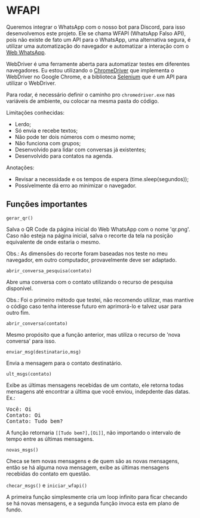 # WFAPI

Queremos integrar o WhatsApp com o nosso bot para Discord, para isso desenvolvemos este projeto. Ele se chama WFAPI (WhatsApp Falso API), pois não existe de fato um API para o WhatsApp, uma alternativa segura, é utilizar uma automatização do navegador e automatizar a interação com o [Web WhatsApp](https://web.whatsapp.com).

WebDriver é uma ferramente aberta para automatizar testes em diferentes navegadores. Eu estou utilizando o [ChromeDriver](http://chromedriver.chromium.org/home) que implementa o WebDriver no Google Chrome, e a biblioteca [Selenium](http://selenium-python.readthedocs.io/installation.html) que é um API para utilizar o WebDriver.

Para rodar, é necessário definir o caminho pro <code>chromedriver.exe</code> nas variáveis de ambiente, ou colocar na mesma pasta do código.

Limitações conhecidas:
- Lerdo;
- Só envia e recebe textos;
- Não pode ter dois números com o mesmo nome;
- Não funciona com grupos;
- Desenvolvido para lidar com conversas já existentes;
- Desenvolvido para contatos na agenda.

Anotações:
- Revisar a necessidade e os tempos de espera (time.sleep(segundos));
- Possívelmente dá erro ao minimizar o navegador.

## Funções importantes

<code>gerar_qr()</code>

Salva o QR Code da página inicial do Web WhatsApp com o nome 'qr.png'. Caso não esteja na página inicial, salva o recorte da tela na posição equivalente de onde estaria o mesmo.

Obs.: As dimensões do recorte foram baseadas nos teste no meu navegador, em outro computador, provavelmente deve ser adaptado.

<code>abrir_conversa_pesquisa(contato)</code>

Abre uma conversa com o contato utilizando o recurso de pesquisa disponível.

Obs.: Foi o primeiro método que testei, não recomendo utilizar, mas mantive o código caso tenha interesse futuro em aprimorá-lo e talvez usar para outro fim.

<code>abrir_conversa(contato)</code>

Mesmo propósito que a função anterior, mas utiliza o recurso de 'nova conversa' para isso.

<code>enviar_msg(destinatario,msg)</code>

Envia a mensagem para o contato destinatário.

<code>ult_msgs(contato)</code>

Exibe as últimas mensagens recebidas de um contato, ele retorna todas mensagens até encontrar a última que você enviou, indepdente das datas. Ex.:
<pre>
Você: Oi
Contato: Oi
Contato: Tudo bem?
</pre>
A função retornaria <code>[[Tudo bem?],[Oi]]</code>, não importando o intervalo de tempo entre as últimas mensagens.

<code>novas_msgs()</code>

Checa se tem novas mensagens e de quem são as novas mensagens, então se há alguma nova mensagem, exibe as últimas mensagens recebidas do contato em questão.

<code>checar_msgs()</code> e <code>iniciar_wfapi()</code> 

A primeira função simplesmente cria um loop infinito para ficar checando se há novas mensagens, e a segunda função invoca esta em plano de fundo.
